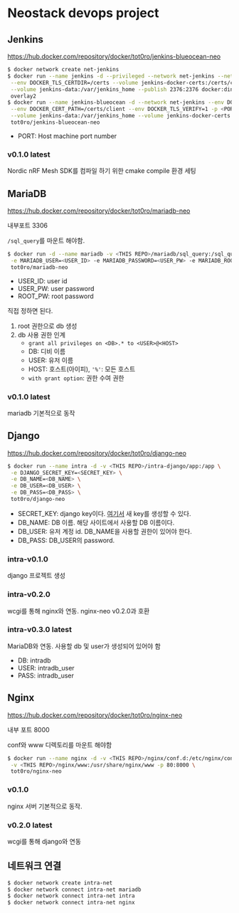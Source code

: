 # Neostack devops project

## Jenkins

https://hub.docker.com/repository/docker/tot0ro/jenkins-blueocean-neo

```bash
$ docker network create net-jenkins
$ docker run --name jenkins -d --privileged --network net-jenkins --network-alias docker \
 --env DOCKER_TLS_CERTDIR=/certs --volume jenkins-docker-certs:/certs/client \
 --volume jenkins-data:/var/jenkins_home --publish 2376:2376 docker:dind --storage-driver \
 overlay2
$ docker run --name jenkins-blueocean -d --network net-jenkins --env DOCKER_HOST=tcp://docker:2376 \
 --env DOCKER_CERT_PATH=/certs/client --env DOCKER_TLS_VERIFY=1 -p <PORT>:8080 -p 50000:50000 \
 --volume jenkins-data:/var/jenkins_home --volume jenkins-docker-certs:/certs/client:ro \
 tot0ro/jenkins-blueocean-neo
```

- PORT: Host machine port number

### v0.1.0 latest

Nordic nRF Mesh SDK를 컴파일 하기 위한 cmake compile 환경 세팅



## MariaDB

https://hub.docker.com/repository/docker/tot0ro/mariadb-neo

내부포트 3306

`/sql_query`를 마운트 해야함.

```bash
$ docker run -d --name mariadb -v <THIS REPO>/mariadb/sql_query:/sql_query \
 -e MARIADB_USER=<USER_ID> -e MARIADB_PASSWORD=<USER_PW> -e MARIADB_ROOT_PASSWORD=<ROOT_PW> \
 tot0ro/mariadb-neo
```

- USER\_ID: user id
- USER\_PW: user password
- ROOT\_PW: root password

직접 정하면 된다.

1. root 권한으로 db 생성
1. db 사용 권한 인계
	- `grant all privileges on <DB>.* to <USER>@<HOST>`
	- DB: 디비 이름
	- USER: 유저 이름
	- HOST: 호스트(아이피), `'%'`: 모든 호스트
	- `with grant option`: 권한 수여 권한


### v0.1.0 latest

mariadb 기본적으로 동작

## Django

https://hub.docker.com/repository/docker/tot0ro/django-neo

```bash
$ docker run --name intra -d -v <THIS REPO>/intra-django/app:/app \
 -e DJANGO_SECRET_KEY=<SECRET_KEY> \
 -e DB_NAME=<DB_NAME> \
 -e DB_USER=<DB_USER> \
 -e DB_PASS=<DB_PASS> \
 tot0ro/django-neo
```

- SECRET\_KEY: django key이다. [여기서](https://miniwebtool.com/django-secret-key-generator/) 새 key를 생성할 수 있다.
- DB\_NAME: DB 이름. 해당 사이트에서 사용할 DB 이름이다.
- DB\_USER: 유저 계정 id. DB\_NAME을 사용할 권한이 있어야 한다.
- DB\_PASS: DB\_USER의 password.


### intra-v0.1.0

django 프로젝트 생성


### intra-v0.2.0

wcgi를 통해 nginx와 연동. nginx-neo v0.2.0과 호환

### intra-v0.3.0 latest

MariaDB와 연동. 사용할 db 및 user가 생성되어 있어야 함

- DB: intradb
- USER: intradb\_user
- PASS: intradb\_user



## Nginx

https://hub.docker.com/repository/docker/tot0ro/nginx-neo

내부 포트 8000

conf와 www 디렉토리를 마운트 해야함

```bash
$ docker run --name nginx -d -v <THIS REPO>/nginx/conf.d:/etc/nginx/conf.d \
 -v <THIS REPO>/nginx/www:/usr/share/nginx/www -p 80:8000 \
 tot0ro/nginx-neo
```

### v0.1.0

nginx 서버 기본적으로 동작.

### v0.2.0 latest

wcgi를 통해 django와 연동




## 네트워크 연결

```bash
$ docker network create intra-net
$ docker network connect intra-net mariadb
$ docker network connect intra-net intra
$ docker network connect intra-net nginx
```
